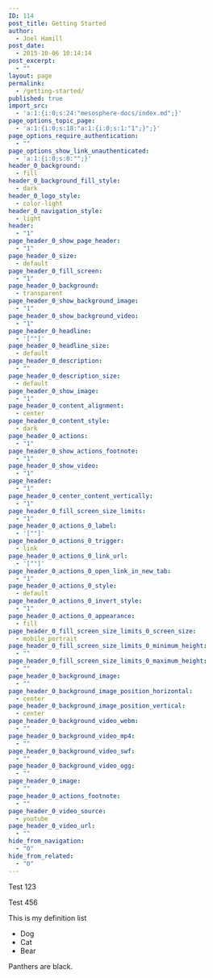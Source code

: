 ```yaml
---
ID: 114
post_title: Getting Started
author:
  - Joel Hamill
post_date:
  - 2015-10-06 10:14:14
post_excerpt:
  - ""
layout: page
permalink:
  - /getting-started/
published: true
import_src:
  - 'a:1:{i:0;s:24:"mesosphere-docs/index.md";}'
page_options_topic_page:
  - 'a:1:{i:0;s:18:"a:1:{i:0;s:1:"1";}";}'
page_options_require_authentication:
  - ""
page_options_show_link_unauthenticated:
  - 'a:1:{i:0;s:0:"";}'
header_0_background:
  - fill
header_0_background_fill_style:
  - dark
header_0_logo_style:
  - color-light
header_0_navigation_style:
  - light
header:
  - "1"
page_header_0_show_page_header:
  - "1"
page_header_0_size:
  - default
page_header_0_fill_screen:
  - "1"
page_header_0_background:
  - transparent
page_header_0_show_background_image:
  - "1"
page_header_0_show_background_video:
  - "1"
page_header_0_headline:
  - '[""]'
page_header_0_headline_size:
  - default
page_header_0_description:
  - ""
page_header_0_description_size:
  - default
page_header_0_show_image:
  - "1"
page_header_0_content_alignment:
  - center
page_header_0_content_style:
  - dark
page_header_0_actions:
  - "1"
page_header_0_show_actions_footnote:
  - "1"
page_header_0_show_video:
  - "1"
page_header:
  - "1"
page_header_0_center_content_vertically:
  - "1"
page_header_0_fill_screen_size_limits:
  - "1"
page_header_0_actions_0_label:
  - '[""]'
page_header_0_actions_0_trigger:
  - link
page_header_0_actions_0_link_url:
  - '[""]'
page_header_0_actions_0_open_link_in_new_tab:
  - "1"
page_header_0_actions_0_style:
  - default
page_header_0_actions_0_invert_style:
  - "1"
page_header_0_actions_0_appearance:
  - fill
page_header_0_fill_screen_size_limits_0_screen_size:
  - mobile_portrait
page_header_0_fill_screen_size_limits_0_minimum_height:
  - ""
page_header_0_fill_screen_size_limits_0_maximum_height:
  - ""
page_header_0_background_image:
  - ""
page_header_0_background_image_position_horizontal:
  - center
page_header_0_background_image_position_vertical:
  - center
page_header_0_background_video_webm:
  - ""
page_header_0_background_video_mp4:
  - ""
page_header_0_background_video_swf:
  - ""
page_header_0_background_video_ogg:
  - ""
page_header_0_image:
  - ""
page_header_0_actions_footnote:
  - ""
page_header_0_video_source:
  - youtube
page_header_0_video_url:
  - ""
hide_from_navigation:
  - "0"
hide_from_related:
  - "0"
---
```

Test 123

Test 456

This is my definition list
- Dog
- Cat
- Bear

Panthers are black.


